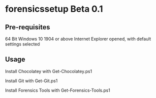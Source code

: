 # forensicssetup Beta 0.1

## Pre-requisites
64 Bit Windows 10 1904 or above
Internet Explorer opened, with default settings selected


## Usage
Install Chocolatey with 
Get-Chocolatey.ps1

Install Git with 
Get-Git.ps1

Install Forensics Tools with
Get-Forensics-Tools.ps1